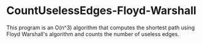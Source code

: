 # CountUselessEdges-Floyd-Warshall
This program is an O(n^3) algorithm that computes the shortest path using Floyd Warshall's algorithm and counts the number of useless edges.
